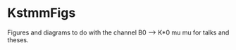 KstmmFigs
=========

Figures and diagrams to do with the channel B0 --> K*0 mu mu for talks and theses.
